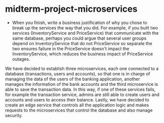 # midterm-project-microservices

- When you finish, write a business justification of why you chose to break up the services the way that you did. For example, if you built two services 
(InventoryService and PriceService) that communicate with the same database, perhaps you could argue that several user groups depend on InventoryService 
that do not PriceService so separate the two ensures failure in the PriceService doesn't impact the InventoryService, which reduces the business impact 
of PriceService outages.

We have decided to establish three microservices, each one connected to a database (transactions, users and accounts), so that one is in charge of managing 
the data of the users of the banking application, another manages 
the information of the bank accounts and the third microservice is able to save the transaction data. In this way, if one of these services fails, 
for example the transaction service, admins are still able to create users and accounts and users to access their balance. 
Lastly, we have decided to create an edge service that controls all the application logic and
makes requests to the microservices that control the database and also manage security.
